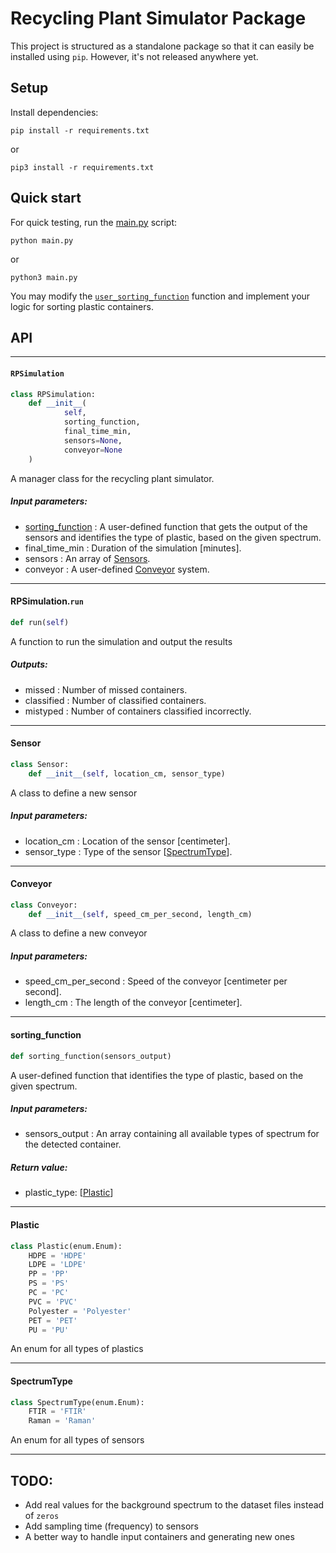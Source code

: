 # Recycling Plant Simulator Package

This project is structured as a standalone package so that it can easily be installed using `pip`. However, it's not
released anywhere yet.

## Setup

Install dependencies:

```console
pip install -r requirements.txt
```

or

```console
pip3 install -r requirements.txt
```

## Quick start

For quick testing, run the [main.py](main.py) script:

```console
python main.py
```

or

```console
python3 main.py
```

You may modify the [`user_sorting_function`](src/main.py) function and implement your logic for sorting plastic
containers.

## API

---

#### `RPSimulation`

```python
class RPSimulation:
    def __init__(
            self,
            sorting_function,
            final_time_min,
            sensors=None,
            conveyor=None
    )
```

A manager class for the recycling plant simulator.

##### Input parameters:

- [sorting_function](#sorting_function) : A user-defined function that gets the output of the sensors and identifies the type of plastic, based on the given spectrum.
- final_time_min : Duration of the simulation [minutes].
- sensors : An array of [Sensors](#sensor).
- conveyor : A user-defined [Conveyor](#conveyor) system.

---

#### RPSimulation.`run`

```python
def run(self)
```

A function to run the simulation and output the results

##### Outputs:

- missed : Number of missed containers.
- classified : Number of classified containers.
- mistyped : Number of containers classified incorrectly.

---

#### Sensor

```python
class Sensor:
    def __init__(self, location_cm, sensor_type)
```

A class to define a new sensor

##### Input parameters:

- location_cm : Location of the sensor [centimeter].
- sensor_type : Type of the sensor [[SpectrumType](#spectrumtype)].

---

#### Conveyor

```python
class Conveyor:
    def __init__(self, speed_cm_per_second, length_cm)
```

A class to define a new conveyor

##### Input parameters:

- speed_cm_per_second : Speed of the conveyor [centimeter per second].
- length_cm : The length of the conveyor [centimeter].

---

#### sorting_function

```python
def sorting_function(sensors_output)
```

A user-defined function that identifies the type of plastic, based on the given
spectrum.

##### Input parameters:

- sensors_output : An array containing all available types of spectrum for the detected container.

##### Return value:

- plastic_type: [[Plastic](#plastic)]

---

#### Plastic

```python
class Plastic(enum.Enum):
    HDPE = 'HDPE'
    LDPE = 'LDPE'
    PP = 'PP'
    PS = 'PS'
    PC = 'PC'
    PVC = 'PVC'
    Polyester = 'Polyester'
    PET = 'PET'
    PU = 'PU'
```

An enum for all types of plastics

---

#### SpectrumType

```python
class SpectrumType(enum.Enum):
    FTIR = 'FTIR'
    Raman = 'Raman'
```

An enum for all types of sensors

---


## TODO:

- Add real values for the background spectrum to the dataset files instead of `zeros`
- Add sampling time (frequency) to sensors
- A better way to handle input containers and generating new ones